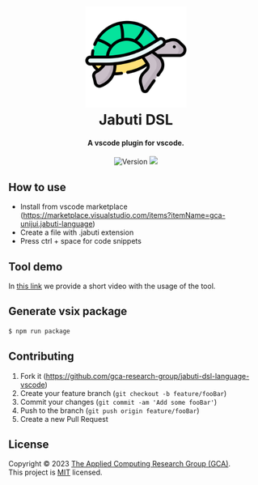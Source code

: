 <h1 align="center">
  <br>
  <img src="turtle.png" width="200" alt="Jabuti DSL">
  <br>
  Jabuti DSL
  <br>
</h1>

<h4 align="center">A vscode plugin for vscode.</h4>

<p align="center">
    <img alt="Version" src="https://img.shields.io/badge/version-1.0.0-blue.svg?cacheSeconds=2592000" />
    <img src="https://img.shields.io/badge/node-%3E%3D16.0.0-green.svg" />
</p>


## How to use

- Install from vscode marketplace (https://marketplace.visualstudio.com/items?itemName=gca-unijui.jabuti-language)
- Create a file with .jabuti extension
- Press ctrl + space for code snippets

## Tool demo

In [this link](--) we provide a short video with the usage of the tool. 

## Generate vsix package

```bash
$ npm run package
```

## Contributing

1. Fork it (<https://github.com/gca-research-group/jabuti-dsl-language-vscode>)
2. Create your feature branch (`git checkout -b feature/fooBar`)
3. Commit your changes (`git commit -am 'Add some fooBar'`)
4. Push to the branch (`git push origin feature/fooBar`)
5. Create a new Pull Request

## License

Copyright © 2023 [The Applied Computing Research Group (GCA)](https://github.com/gca-research-group).<br />
This project is [MIT](https://github.com/gca-research-group/jabuti-dsl-language-antlr/blob/master/LICENSE) licensed.
